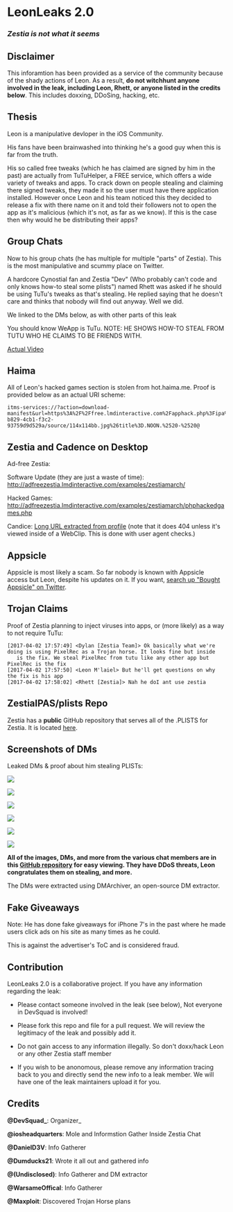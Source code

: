 # LeonLeaks 2.0
### *Zestia is not what it seems*

## Disclaimer

This inforamtion has been provided as a service of the community because of the shady actions of Leon. As a result, **do not witchhunt anyone involved in the leak, including Leon, Rhett, or anyone listed in the credits below**. This includes doxxing, DDoSing, hacking, etc.

## Thesis

Leon is a manipulative devloper in the iOS Community.

His fans have been brainwashed into thinking he's a good guy when this is far from the truth.

His so called free tweaks (which he has claimed are signed by him in the past) are actually from
TuTuHelper, a FREE service, which offers a wide variety of tweaks and apps. To crack down on people
stealing and claiming there signed tweaks, they made it so the user must have there application installed.
However once Leon and his team noticed this they decided to release a fix with there name on it and told their
followers not to open the app as it's malicious (which it's not, as far as we know). If this is the case then why would he be distributing their apps?

## Group Chats

Now to his group chats (he has multiple for multiple "parts" of Zestia). This is the most manipulative and scummy place on Twitter.

A hardcore Cynostial fan and Zestia "Dev" (Who probably can't code and only knows how-to steal some plists") named Rhett was asked if he should be using TuTu's tweaks as that's stealing. He replied saying that he doesn't care and thinks that nobody will find out anyway. Well we did.

We linked to the DMs below, as with other parts of this leak

You should know WeApp is TuTu.
NOTE: HE SHOWS HOW-TO STEAL FROM TUTU WHO HE CLAIMS TO BE FRIENDS WITH.

[Actual Video](https://drive.google.com/file/d/0B91MBTG3dW8LeVJOc2FfSXhFN3c/view)

## Haima

All of Leon's hacked games section is stolen from hot.haima.me. Proof is provided below as an actual URI scheme:

```
itms-services://?action=download-manifest&url=https%3A%2F%2Ffree.lmdinteractive.com%2Fapphack.php%3Fipa%3Dhttp://hot.haima.me/infinite/201702/0916/com.fallentreegames.noon_1.20_20161116171200_1_7u7z6j.ipa%26icon%3Dhttp://is3.mzstatic.com/image/thumb/Purple4/v4/43/41/23/4341237a-b829-4cb1-f3c2-93759d9d529a/source/114x114bb.jpg%26title%3D.NOON.%2520-%2520@
```

## Zestia and Cadence on Desktop

Ad-free Zestia:

Software Update (they are just a waste of time): http://adfreezestia.lmdinteractive.com/examples/zestiamarch/

Hacked Games: http://adfreezestia.lmdinteractive.com/examples/zestiamarch/phphackedgames.php

Candice: [Long URL extracted from profile](http://www.longurlmaker.com/go?id=sustainedprotractedextensiveq9URL.co.uk59wShorl6URLuShortURL12outstretchedMinilienMyURL194004Ne1G8LX.seShoterLink120p16q0YepIt117TinyURL5extensivetstringy01z19spread%2Boutl1f3PiURLd6ganglingWapURLb10011G8L13j0gWapURL056b2ShortURLShrtnd400171lengthydeepBeam.togreat1g39a7outstretched1URLcutlengthenedrunning9ffar%2Boff7spread%2Bout4URLviGetShortyURl.ie29MooURLShrinkURL27443MyURL0a3104f074URL.co.uka8kfar%2BoffMetamark0ShortenURL3lingering030lnk.in82NanoRefGetShortylastingsustainedFwdURLelongateu32clnk.in0outstretchedih04prolonged38f0stretchstretchingexpanded465FwdURL1kextensiveatCanURLe01Smallr00protractedSitelutions1q0X.seeafar%2Bofffar%2BreachingX.se4EzURL1740919201FhURL4talloo8rangyXilza5distant1Shortlinksfar%2Breaching3d810enduring3greatytyURL.co.ukbpstretchTinyLink6cdjUlimitTightURLlnk.ink1longishnbsganglinglofty828630spun%2Bout1Shrinkrelongated1lofty1r150distant0greatc60l364tallenlargedb1runningz9enduringc1stringy1UrlTea1k7lingeringNotLong2far%2Breaching1elongate0u86m5spread%2Bout1enduringTraceURLTinyLink343lengthy0dNutshellURLCanURLlongishf8greatzgangling8elongated3expanded06df1sustained8Shortlinksspun%2Boutenlarged1dnURLcut1a1b58belongatedenlargeda1SHurl7ms92c91516klingeringlengthyextensivelingering2a1DecentURLstretchspun%2Boutfar%2Boff15far%2Bofft20Shortlinksfar%2Boff0209Is.gd40lastingaURLcut1RubyURLsprolonged2bfar%2BoffMyURLdrawn%2BoutYATUC60144045fstringytall903outstretchedd11extensive0ShortURL319NotLongYATUC9ganglingenduringprolongedd949220Smallr0MooURL09sustainedne4lengthyvEzURLTraceURLStartURL02ShoterLink30121Fly2ehigh610bj6XilloftyRedirxgangling2fkX.setowering8Ulimit02k5107102EzURL2G8LSimURL0ganglingd00ShrinkURLTraceURL047rDoiopShredURLremote21TinyLink120ganglingCanURLlingering1b020expandedbspread%2Boutc3ey8206596SimURL9f1URL.co.uk00longishk92115xspread%2Boutfganglingq51e080ShrinkURL1822FhURLfar%2Boff3lofty0c1spun%2BoutG8Lsgreatfar%2Breachingspread%2Bout0great70e1ShredURL1cU76f100NanoRef22c401ShortenURLLiteURL49o31ftallf00enduring1sustainedzrangySitelutionsedistante1ShortenURL301URLalongish1ftall107tallMetamark89elongated020310dSitelutions02B651111) (note that it does 404 unless it's viewed inside of a WebClip. This is done with user agent checks.)

## Appsicle

Appsicle is most likely a scam. So far nobody is known with Appsicle access but Leon, despite his updates on it. If you want, [search up "Bought Appsicle" on Twitter](https://twitter.com/search?q=Bought%20Appsicle).

## Trojan Claims

Proof of Zestia planning to inject viruses into apps, or (more likely) as a way to not require TuTu:

```
[2017-04-02 17:57:49] <Dylan [Zestia Team]> Ok basically what we're doing is using PixelRec as a Trojan horse. It looks fine but inside
   is the fix. We steal PixelRec from tutu like any other app but PixelRec is the fix 
[2017-04-02 17:57:50] <Leon M'laiel> But he'll get questions on why the fix is his app 
[2017-04-02 17:58:02] <Rhett [Zestia]> Nah he doI ant use zestia
```

## ZestiaIPAS/plists Repo

Zestia has a **public** GitHub repository that serves all of the .PLISTS for Zestia. It is located [here](https://github.com/ZestiaIPAS/plists).

## Screenshots of DMs

Leaked DMs & proof about him stealing PLISTs: 

![](http://i.imgur.com/OrNdfi8.jpg)

![](http://i.imgur.com/UfIXs8P.jpg)

![](http://i.imgur.com/dy9TTsL.jpg)

![](http://i.imgur.com/4sDGSgR.jpg)

![](http://i.imgur.com/Qcv84X6.jpg)

![](http://i.imgur.com/WpK5NyQ.jpg)

**All of the images, DMs, and more from the various chat members are in this [GitHub repository](https://github.com/LeonLeaks/2.0) for easy viewing. They have DDoS threats, Leon congratulates them on stealing, and more.**

The DMs were extracted using DMArchiver, an open-source DM extractor.

## Fake Giveaways

Note: He has done fake giveaways for iPhone 7's in the past where he made users click ads on his site as many times as he could.

This is against the advertiser's ToC and is considered fraud.

## Contribution

LeonLeaks 2.0 is a collaborative project. If you have any information regarding the leak:

- Please contact someone involved in the leak (see below), Not everyone in DevSquad is involved!

- Please fork this repo and file for a pull request. We will review the legitimacy of the leak and possibly add it.

- Do not gain access to any information illegally. So don't doxx/hack Leon or any other Zestia staff member

- If you wish to be anonomous, please remove any information tracing back to you and directly send the new info to a leak member. We will have one of the leak maintainers upload it for you.

## Credits
**@DevSquad_**: Organizer_

**@iosheadquarters**: Mole and Informstion Gather Inside Zestia Chat

**@DanielD3V**: Info Gatherer

**@Dumducks21**: Wrote it all out and gathered info

**@(Undisclosed)**: Info Gatherer and DM extractor

**@WarsameOffical**: Info Gatherer

**@Maxploit**: Discovered Trojan Horse plans
